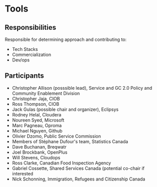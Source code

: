 # Tools

## Responsibilities

Responsible for determining approach and contributing to:

* Tech Stacks
* Commercialization
* Dev/ops

## Participants

* Christopher Allison (posssible lead), Service and GC 2.0 Policy and Community Enablement Division
* Christopher Jaja, CIOB
* Ross Thompson, CIOB
* Jack Gulas (possible chair and organizer), Eclipsys
* Rodney Helal, Cloudera
* Noureen Syed, Microsoft
* Marc Pagneau, Oproma
* Michael Nguyen, Github
* Olivier Dzomo, Public Service Commission
* Members of Stéphane Dufour's team, Statistics Canada
* Dave Buchanan, Breqwatr
* Joel Brockbank, OpenPlus
* Will Stevens, Cloudops
* Ross Clarke, Canadian Food Inspection Agency
* Gabriel Cossette, Shared Services Canada (potential co-chair if interested
* Nick Schonning, Immigration, Refugees and Citizenship Canada
